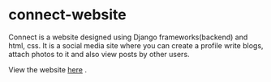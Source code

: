 # connect-website

Connect is a website designed using Django frameworks(backend) and html, css.
It is a social media site where you can create a profile write blogs, attach photos to it and also view posts by other users.

View the website [here](http://chaitanyahardikar.pythonanywhere.com/) .
